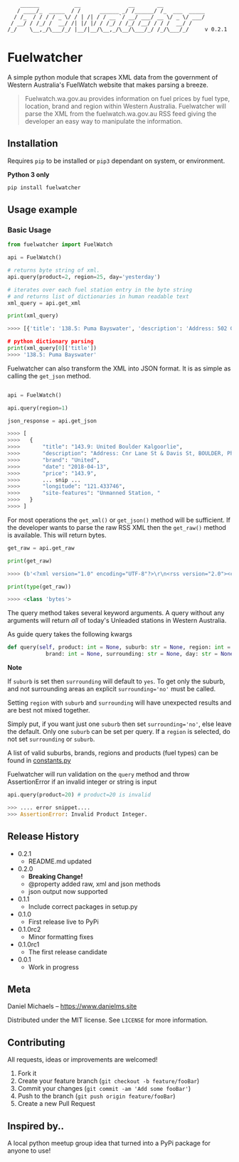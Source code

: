 ```
    ______           __               __       __             
   / ____/_  _____  / /      ______ _/ /______/ /_  ___  _____
  / /_  / / / / _ \/ / | /| / / __ `/ __/ ___/ __ \/ _ \/ ___/
 / __/ / /_/ /  __/ /| |/ |/ / /_/ / /_/ /__/ / / /  __/ /    
/_/    \__,_/\___/_/ |__/|__/\__,_/\__/\___/_/ /_/\___/_/     v 0.2.1
```

# Fuelwatcher

A simple python module that scrapes XML data from the government of Western Australia's FuelWatch website that makes parsing a breeze.

>Fuelwatch.wa.gov.au provides information on fuel prices by fuel type, location, brand and region within Western Australia. 
> Fuelwatcher will parse the XML from the fuelwatch.wa.gov.au RSS feed giving the developer an easy way to manipulate the information.

## Installation

Requires `pip` to be installed or `pip3` dependant on system, or environment. 

**Python 3 only**

```sh
pip install fuelwatcher
```

## Usage example

### Basic Usage

```python
from fuelwatcher import FuelWatch

api = FuelWatch()

# returns byte string of xml.
api.query(product=2, region=25, day='yesterday')

# iterates over each fuel station entry in the byte string
# and returns list of dictionaries in human readable text
xml_query = api.get_xml

print(xml_query)

>>>> [{'title': '138.5: Puma Bayswater', 'description': 'Address: 502 Guildford Rd, BAYSWATER, Phone: (08) 9379 1322, Open 24 hours', 'brand': 'Puma', 'date': '2018-04-05', 'price': '138.5', 'trading-name': 'Puma Bayswater', 'location': 'BAYSWATER', 'address': '502 Guildford Rd', 'phone': '(08) 9379 1322', 'latitude': '-31.919556', 'longitude': '115.929069', 'site-features': ', Open 24 hours'} ..snip... '}]

# python dictionary parsing
print(xml_query[0]['title'])
>>>> '138.5: Puma Bayswater'

```

Fuelwatcher can also transform the XML into JSON format. It is as simple as calling the `get_json` method.

```python

api = FuelWatch()

api.query(region=1)

json_response = api.get_json

>>>> [
>>>>   {
>>>>       "title": "143.9: United Boulder Kalgoorlie",
>>>>       "description": "Address: Cnr Lane St & Davis St, BOULDER, Phone: (08) 9093 1543",
>>>>       "brand": "United",
>>>>       "date": "2018-04-13",
>>>>       "price": "143.9",
>>>>       ... snip ...
>>>>       "longitude": "121.433746",
>>>>       "site-features": "Unmanned Station, "
>>>>   }
>>>> ]
```

For most operations the `get_xml()` or `get_json()` method will be sufficient. If the developer wants to parse the raw RSS XML then the `get_raw()` method is available.
This will return bytes.

```python
get_raw = api.get_raw

print(get_raw)

>>>> (b'<?xml version="1.0" encoding="UTF-8"?>\r\n<rss version="2.0"><channel><title>FuelWatch Prices For North of River</title><ttl>720</ttl><link>http://www.fuelwatch.wa.gov.au</link><description>05/04/2018 - North of River</description><language>en-us</language><copyright>Copyright 2005 FuelWatch... snip...</item></channel></rss>\r\n')

print(type(get_raw))

>>>> <class 'bytes'>

```

The query method takes several keyword arguments. 
A query without any arguments will return *all* of today's Unleaded stations in Western Australia.

As guide query takes the following kwargs

```python
def query(self, product: int = None, suburb: str = None, region: int = None, 
            brand: int = None, surrounding: str = None, day: str = None):
```

**Note**

If `suburb` is set then `surrounding` will default to `yes`. To get only the suburb, and not surrounding areas an explicit `surrounding='no'` must be called. 

Setting `region` with `suburb` and `surrounding` will have unexpected results and are best not mixed together.

Simply put, if you want just one `suburb` then set `surrounding='no'`, else leave the default. Only one `suburb` can be set per query. If a `region` is selected, do not set `surrounding` or `suburb`.

A list of valid suburbs, brands, regions and products (fuel types) can be found in [constants.py](https://github.com/danielmichaels/fuelwatcher/blob/master/fuelwatcher/constants.py) 

Fuelwatcher will run validation on the `query` method and throw AssertionError if an invalid integer or string is input

```python
api.query(product=20) # product=20 is invalid

>>> .... error snippet....
>>> AssertionError: Invalid Product Integer.
```

## Release History

* 0.2.1
    * README.md updated
* 0.2.0
    * __Breaking Change!__
    * @property added raw, xml and json methods
    * json output now supported
* 0.1.1
    * Include correct packages in setup.py
* 0.1.0
    * First release live to PyPi
* 0.1.0rc2
    * Minor formatting fixes
* 0.1.0rc1
    * The first release candidate
* 0.0.1
    * Work in progress

## Meta

Daniel Michaels – https://www.danielms.site

Distributed under the MIT license. See ``LICENSE`` for more information.

## Contributing

All requests, ideas or improvements are welcomed!

1. Fork it
2. Create your feature branch (`git checkout -b feature/fooBar`)
3. Commit your changes (`git commit -am 'Add some fooBar'`)
4. Push to the branch (`git push origin feature/fooBar`)
5. Create a new Pull Request

## Inspired by..

A local python meetup group idea that turned into a PyPi package for anyone to use!
